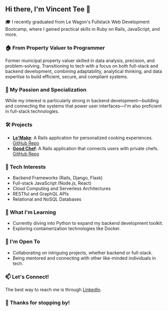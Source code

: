 ## Hi there, I'm Vincent Tee 👋

🎓 I recently graduated from Le Wagon's Fullstack Web Development Bootcamp, where I gained practical skills in Ruby on Rails, JavaScript, and more.

### 🏠 From Property Valuer to Programmer
Former municipal property valuer skilled in data analysis, precision, and problem-solving. Transitioning to tech with a focus on both full-stack and backend development, combining adaptability, analytical thinking, and data expertise to build efficient, secure, and compliant systems.

### 🚀 My Passion and Specialization
While my interest is particularly strong in backend development—building and connecting the systems that power user interfaces—I'm also proficient in full-stack technologies.

### 🛠 Projects
- **[Le'Make](https://le-make-aus-8f8ac96c24d6.herokuapp.com/)**: A Rails application for personalized cooking experiences. [GitHub Repo](https://github.com/vincent-tee/LEMAKE)
- **[Good Chef](https://good-chef-3bb711b1c325.herokuapp.com/)**: A Rails application that connects users with private chefs. [GitHub Repo](https://github.com/vincent-tee/rent-a-chef)

### 🎯 Tech Interests
- Backend Frameworks (Rails, Django, Flask)
- Full-stack JavaScript (Node.js, React)
- Cloud Computing and Serverless Architectures
- RESTful and GraphQL APIs
- Relational and NoSQL Databases

### 🌱 What I'm Learning
- Currently diving into Python to expand my backend development toolkit.
- Exploring containerization technologies like Docker.

### 👯 I'm Open To
- Collaborating on intriguing projects, whether backend or full-stack.
- Being mentored and connecting with other like-minded individuals in tech.

### 📫 Let's Connect!

The best way to reach me is through [LinkedIn](https://www.linkedin.com/in/vincent-tee-aus/).

### 🙏 Thanks for stopping by!
